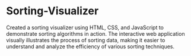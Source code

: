 # Sorting-Visualizer
Created a sorting visualizer using HTML, CSS, and JavaScript to demonstrate sorting algorithms in action. The interactive web application visually illustrates the process of sorting data, making it easier to understand and analyze the efficiency of various sorting techniques.
